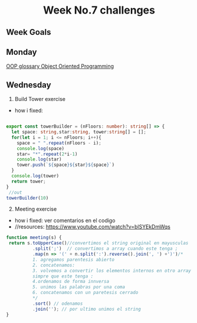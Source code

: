 <h1 align="center">Week No.7 challenges</h1>

<h2>Week Goals</h2>

## Monday

[OOP glossary Object Oriented Programming ](https://github.com/wisdown/core-code-from-scratch-readme/blob/main/Challeng-weeks/OPP.md)

## Wednesday

1. Build Tower exercise 
- how i fixed:

```typescript

export const towerBuilder = (nFloors: number): string[] => {
  let space: string,star:string, tower:string[] = [];
  for(let i = 1; i <= nFloors; i++){
    space = " ".repeat(nFloors - i);
    console.log(space)
    star= "*".repeat(2*i-1)
    console.log(star)
    tower.push(`${space}${star}${space}`)
  }
  console.log(tower)
  return tower;
}
 //out
towerBuilder(10)
```
2. Meeting exercise 
- how i fixed: ver comentarios en el codigo
-  //resources:  https://www.youtube.com/watch?v=blSYEkDmWqs 


```typescript
function meeting(s) {
 return s.toUpperCase()//convertimos el string original en mayusculas
          .split(';')  // convertimos a array cuando este tenga ;
          .map(n => '(' + n.split(':').reverse().join(', ') +')')/*
          1. agregamos parentesis abierto
          2. concatenamos:
          3. volvemos a convertir los elementos internos en otro array 
          simpre que este tenga :
          4.ordenamos de forma innversa
          5. unimos las palabras por una coma
          6. concatenamos con un paretesis cerrado
          */
          .sort() // odenamos
          .join(''); // por ultimo unimos el string
}

```
